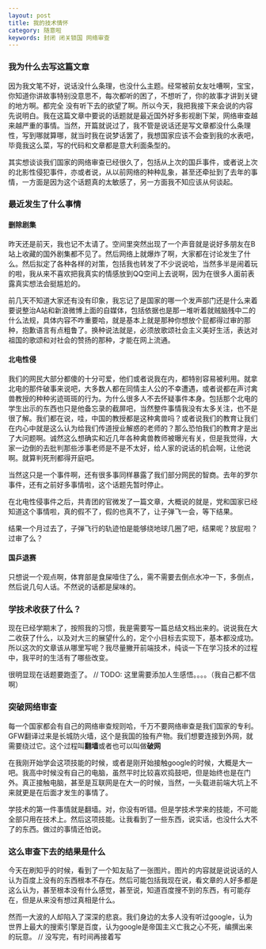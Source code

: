```yaml
---
layout: post
title: 我的技术情怀
category: 随意啦
keywords: 封闭 闭关锁国 网络审查
---
```


### 我为什么去写这篇文章

因为我文笔不好，说话没什么条理，也没什么主题。经常被前女友吐嘈啊，宝宝，你知道你讲故事特别没意思不，每次都听的困了，不想听了，你的故事才讲到关键的地方啊。都完全 没有听下去的欲望了啊。所以今天，我把我接下来会说的内容先说明白。我在这篇文章中要说的话题就是最近国外好多影视剧下架，网络审查越来越严重的事情。当然，开篇就说过了，我不管是说话还是写文章都没什么条理性，写到哪就算哪，就当时我在说梦话罢了，我想国家应该不会查到我的水表吧，毕竟我这么菜，写的代码和文章都是意大利面条型的。

其实想谈谈我们国家的网络审查已经很久了，包括从上次的国乒事件，或者说上次的北影性侵犯事件，亦或者说，从以前网络的种种乱象，甚至还牵扯到了去年的事情，一方面是因为这个话题真的太敏感了，另一方面我不知应该从何谈起。

### 最近发生了什么事情

#### 删除剧集

昨天还是前天，我也记不太请了。空间里突然出现了一个声音就是说好多朋友在B站上收藏的国外剧集都不见了。然后网络上就爆炸了啊，大家都在讨论发生了什么。然后拟定了各种各样的对策，包括我也转发了不少说说哈，当然多半是闹着玩的啦，我从来不喜欢把我真实的情感放到QQ空间上去说啊，因为在很多人面前表露真实想法会挺尴尬的。

前几天不知道大家还有没有印象，我忘记了是国家的哪一个发声部门还是什么来着要说整治A站和新浪微博上面的自媒体，包括依据也是那一堆听着就贼脑残中二的什么法规，具体内容不咋重要哈，就是基本上就是那种你想放个屁都得过审的那种，抱歉语言有点粗鲁了。换种说法就是，必须放歌颂社会主义美好生活，表达对祖国的歌颂和对社会的赞扬的那种，才能在网上流通。

#### 北电性侵

我们的网民大部分都傻的十分可爱，他们或者说我在内，都特别容易被利用。就拿北电的那件破事来说吧，大多数人都在同情主人公的不幸遭遇，或者说都在声讨禽兽教授的种种劣迹斑斑的行为。为什么很多人不去怀疑事件本身。包括那个北电的学生出示的东西也只是他备忘录的截屏吧，当然整件事情我没有太多关注，也不是很了解。我们都在说，哇，中国的教授都是这种禽兽吗？或者说我们的教育让我们在内心中就是这么认为给我们传道授业解惑的老师的？那么恐怕我们的教育才是出了大问题啊。诚然这么想确实和近几年各种禽兽教师被曝光有关，但是我觉得，大家一边倒的去批判那些涉事老师是不是不太好，给人家的说话的机会啊，让他说啊。就算判死刑都得开庭吧。

当然这只是一个事件啊，还有很多事同样暴露了我们部分网民的智商。去年的罗尔事件，还有之前好多事情啦，这个话题先暂时停止。

在北电性侵事件之后，共青团的官微发了一篇文章，大概说的就是，党和国家已经知道这个事情啦，真的假不了，假的也真不了，让子弹飞一会，等下结果。

结果一个月过去了，子弹飞行的轨迹怕是能够绕地球几圈了吧，结果呢？放屁啦？过审了么？

#### 国乒退赛

只想说一个观点啊，体育部是食屎噎住了么，需不需要去倒点水冲一下，多倒点，然后说几句人话。不然说的话都是屎味的。

### 学技术收获了什么？

现在已经学期末了，按照我的习惯，我是需要写一篇总结文档出来的。说说我在大二收获了什么，以及对大三的展望什么的，定个小目标去实现下，基本都没成功。所以这次的文章该从哪里写呢？我尽量撇开前端技术，纯谈一下在学习技术的过程中，我平时的生活有了哪些改变。

很明显现在话题要跑歪了。
// TODO: 这里需要添加人生感悟。。。。（我自己都不信啊）

### 突破网络审查

每一个国家都会有自己的网络审查规则哈，千万不要网络审查是我们国家的专利。GFW翻译过来是长城防火墙，这个是我国的独有产物。我们想要连接到外网，就需要绕过它。这个过程叫**翻墙**或者也可以叫做**破网**

在我刚开始学会这项技能的时候，或者是刚开始接触google的时候，大概是大一吧。我高中时候没有自己的电脑，虽然平时比较喜欢捣鼓吧，但是始终也是在门外。真正接触电脑，甚至是互联网是在大一的时候，当然，一头载进前端大坑上不来就更是在后面才发生的事情了。

学技术的第一件事情就是翻墙。对，你没有听错。但是学技术学来的技能，不可能全部只用在技术上。然后这项技能。让我看到了一些东西，说实话，也没什么大不了的东西。做过的事情还怕说。

### 这么审查下去的结果是什么

今天在刷知乎的时候，看到了一个知友贴了一张图片。图片的内容就是说说话的人认为百度上没有的东西根本不存在。然后可能包括我现在说，看文章的人好多都是这么认为，甚至根本没有什么感觉，甚至说，知道百度搜不到的东西，有可能存在，但是从来没有想过真相是什么。

然而一大波的人却陷入了深深的悲哀。我们身边的太多人没有听过google，认为世界上最大的搜索引擎是百度，认为google是帝国主义亡我之心不死，编撰出来的玩意。
// 没写完，有时间再接着写

